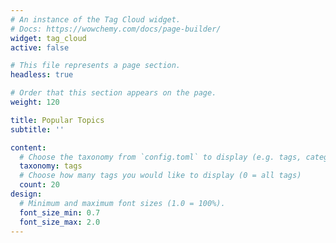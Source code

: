 ```yaml
---
# An instance of the Tag Cloud widget.
# Docs: https://wowchemy.com/docs/page-builder/
widget: tag_cloud
active: false 

# This file represents a page section.
headless: true

# Order that this section appears on the page.
weight: 120

title: Popular Topics
subtitle: ''

content:
  # Choose the taxonomy from `config.toml` to display (e.g. tags, categories)
  taxonomy: tags
  # Choose how many tags you would like to display (0 = all tags)
  count: 20
design:
  # Minimum and maximum font sizes (1.0 = 100%).
  font_size_min: 0.7
  font_size_max: 2.0
---
```


